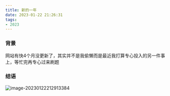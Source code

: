 ```yaml
---
title: 新的一年
date: 2023-01-22 21:26:31
tags:
- 2023
---
```


### 背景

网站有快4个月没更新了，其实并不是我偷懒而是最近我打算专心投入的另一件事上，等忙完再专心过来刷题

### 结语

![image-20230122212913384](http://image.hi-hufei.com/typora/image-20230122212913384.png)
